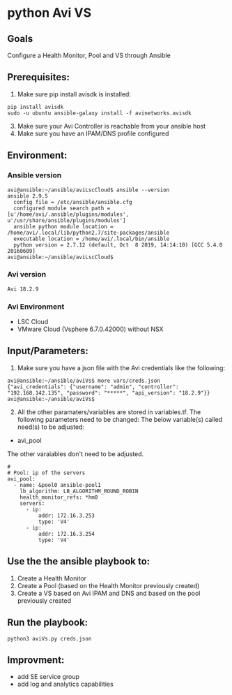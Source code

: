 # python Avi VS

## Goals
Configure a Health Monitor, Pool and VS through Ansible

## Prerequisites:
1. Make sure pip install avisdk is installed:
```
pip install avisdk
sudo -u ubuntu ansible-galaxy install -f avinetworks.avisdk
```
3. Make sure your Avi Controller is reachable from your ansible host
4. Make sure you have an IPAM/DNS profile configured

## Environment:

### Ansible version

```
avi@ansible:~/ansible/aviLscCloud$ ansible --version
ansible 2.9.5
  config file = /etc/ansible/ansible.cfg
  configured module search path = [u'/home/avi/.ansible/plugins/modules', u'/usr/share/ansible/plugins/modules']
  ansible python module location = /home/avi/.local/lib/python2.7/site-packages/ansible
  executable location = /home/avi/.local/bin/ansible
  python version = 2.7.12 (default, Oct  8 2019, 14:14:10) [GCC 5.4.0 20160609]
avi@ansible:~/ansible/aviLscCloud$
```

### Avi version

```
Avi 18.2.9
```

### Avi Environment

- LSC Cloud
- VMware Cloud (Vsphere 6.7.0.42000) without NSX


## Input/Parameters:

1. Make sure you have a json file with the Avi credentials like the following:

```
avi@ansible:~/ansible/aviVs$ more vars/creds.json
{"avi_credentials": {"username": "admin", "controller": "192.168.142.135", "password": "*****", "api_version": "18.2.9"}}
avi@ansible:~/ansible/aviVs$
```

2. All the other paramaters/variables are stored in variables.tf.
The following parameters need to be changed:
The below variable(s) called need(s) to be adjusted:
- avi_pool

The other varaiables don't need to be adjusted.

```
#
# Pool: ip of the servers
avi_pool:
  - name: &pool0 ansible-pool1
    lb_algorithm: LB_ALGORITHM_ROUND_ROBIN
    health_monitor_refs: *hm0
    servers:
      - ip:
          addr: 172.16.3.253
          type: 'V4'
      - ip:
          addr: 172.16.3.254
          type: 'V4'
```

## Use the the ansible playbook to:
1. Create a Health Monitor
2. Create a Pool (based on the Health Monitor previously created)
3. Create a VS based on Avi IPAM and DNS and based on the pool previously created

## Run the playbook:
```
python3 aviVs.py creds.json
```

## Improvment:
- add SE service group
- add log and analytics capabilities
